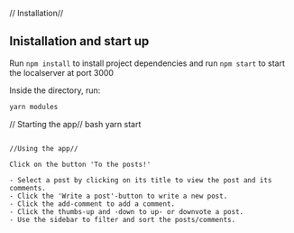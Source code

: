 

// Installation//
## Inistallation and start up
Run `npm install` to install project dependencies and run `npm start` to start the localserver at port 3000

Inside the directory, run:

```bash
yarn modules
```

// Starting the app//
bash
yarn start
```

//Using the app//

Click on the button 'To the posts!'

- Select a post by clicking on its title to view the post and its comments.
- Click the 'Write a post'-button to write a new post.
- Click the add-comment to add a comment.
- Click the thumbs-up and -down to up- or downvote a post.
- Use the sidebar to filter and sort the posts/comments.
